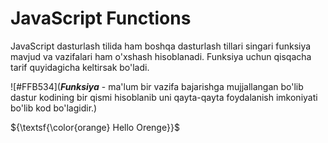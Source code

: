 # JavaScript Functions

JavaScript dasturlash tilida ham boshqa dasturlash tillari singari funksiya mavjud va vazifalari ham o'xshash hisoblanadi. Funksiya uchun qisqacha tarif quyidagicha keltirsak bo'ladi. 

![#FFB534](***Funksiya*** - ma'lum bir vazifa bajarishga mujjallangan bo'lib dastur kodining bir qismi hisoblanib uni qayta-qayta foydalanish imkoniyati bo'lib kod bo'lagidir.)

${\textsf{\color{orange} Hello Orenge}}$